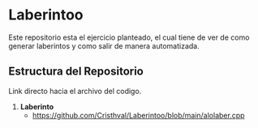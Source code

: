 # Laberintoo
Este repositorio esta el ejercicio planteado, el cual tiene de ver de como generar laberintos y como salir de manera automatizada.

## Estructura del Repositorio
Link directo hacia el archivo del codigo.

1. **Laberinto**
   - https://github.com/Cristhval/Laberintoo/blob/main/alolaber.cpp 
